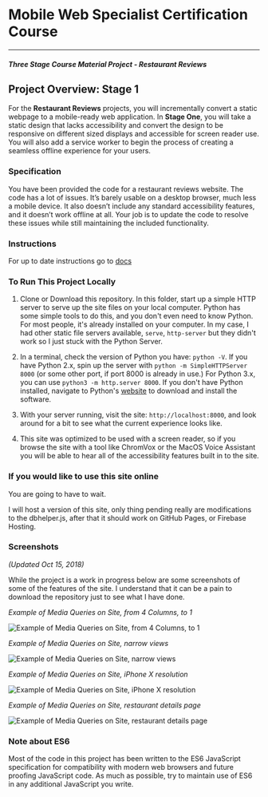 # Mobile Web Specialist Certification Course
---
#### _Three Stage Course Material Project - Restaurant Reviews_

## Project Overview: Stage 1

For the **Restaurant Reviews** projects, you will incrementally convert a static webpage to a mobile-ready web application. In **Stage One**, you will take a static design that lacks accessibility and convert the design to be responsive on different sized displays and accessible for screen reader use. You will also add a service worker to begin the process of creating a seamless offline experience for your users.

### Specification

You have been provided the code for a restaurant reviews website. The code has a lot of issues. It’s barely usable on a desktop browser, much less a mobile device. It also doesn’t include any standard accessibility features, and it doesn’t work offline at all. Your job is to update the code to resolve these issues while still maintaining the included functionality. 

### Instructions

For up to date instructions go to [docs](./docs/INSTRUCTIONS.md)

### To Run This Project Locally

1. Clone or Download this repository. In this folder, start up a simple HTTP server to serve up the site files on your local computer. Python has some simple tools to do this, and you don't even need to know Python. For most people, it's already installed on your computer. In my case, I had other static file servers available, `serve`, `http-server` but they didn't work so I just stuck with the Python Server. 

1. In a terminal, check the version of Python you have: `python -V`. If you have Python 2.x, spin up the server with `python -m SimpleHTTPServer 8000` (or some other port, if port 8000 is already in use.) For Python 3.x, you can use `python3 -m http.server 8000`. If you don't have Python installed, navigate to Python's [website](https://www.python.org/) to download and install the software.

1. With your server running, visit the site: `http://localhost:8000`, and look around for a bit to see what the current experience looks like.

1. This site was optimized to be used with a screen reader, so if you browse the site with a tool like ChromVox or the MacOS Voice Assistant you will be able to hear all of the accessibility features built in to the site.

### If you would like to use this site online
You are going to have to wait.

I will host a version of this site, only thing pending really are modifications to the dbhelper.js, after that it should work on GitHub Pages, or Firebase Hosting.



### Screenshots
*(Updated Oct 15, 2018)*

While the project is a work in progress below are some screenshots of some of the features of the site. I understand that it can be a pain to download the repository just to see what I have done. 

*Example of Media Queries on Site, from 4 Columns, to 1*

![Example of Media Queries on Site, from 4 Columns, to 1](https://i.gyazo.com/f66c981f9211197f5b0dca59b27f866e.gif)

*Example of Media Queries on Site, narrow views*

![Example of Media Queries on Site, narrow views](https://i.gyazo.com/8aef866480c9891ae972381f607021c1.gif)

*Example of Media Queries on Site, iPhone X resolution*

![Example of Media Queries on Site, iPhone X resolution](https://i.gyazo.com/5da6b027629a502d7d0d68eb7103312f.gif)

*Example of Media Queries on Site, restaurant details page*

![Example of Media Queries on Site, restaurant details page](https://i.gyazo.com/9b92195b287c89e2c4bc9cf70fc86a8f.gif)


### Note about ES6

Most of the code in this project has been written to the ES6 JavaScript specification for compatibility with modern web browsers and future proofing JavaScript code. As much as possible, try to maintain use of ES6 in any additional JavaScript you write. 




